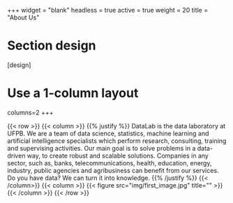 +++
widget = "blank"
headless = true
active = true
weight = 20
title = "About Us"
# Section design
[design]
  # Use a 1-column layout
  columns=2
+++

{{< row >}}
{{< column >}}
{{% justify %}}
DataLab is the data laboratory at UFPB. We are a team of data science, statistics, machine learning and artificial intelligence specialists which perform research, consulting, training and supervising activities. Our main goal is to solve problems in a data-driven way, to create robust and scalable solutions. Companies in any sector, such as, banks, telecommunications, health, education, energy, industry, public agencies and agribusiness can benefit from our services. Do you have data? We can turn it into knowledge.
{{% /justify %}}
{{< /column>}}
{{< column >}}
{{< figure src="img/first_image.jpg" title="" >}}
{{< /column >}}
{{< /row >}}
